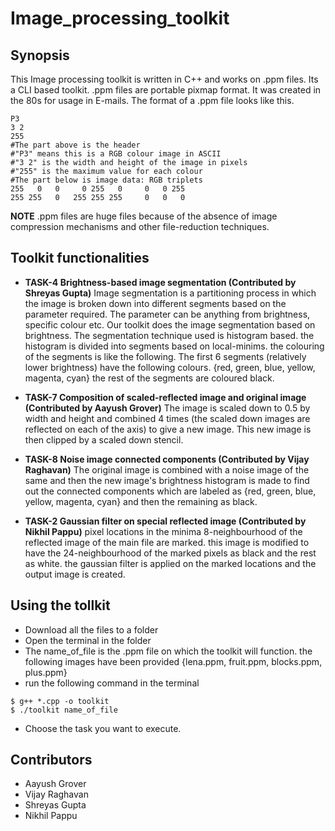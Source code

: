 
# Image_processing_toolkit

## Synopsis

This Image processing toolkit is written in C++ and works on .ppm files. Its a CLI based toolkit.
.ppm files are portable pixmap format. It was created in the 80s for usage in E-mails. 
The format of a .ppm file looks like this. 
```
P3
3 2
255
#The part above is the header
#"P3" means this is a RGB colour image in ASCII
#"3 2" is the width and height of the image in pixels
#"255" is the maximum value for each colour
#The part below is image data: RGB triplets
255   0   0     0 255   0     0   0 255
255 255   0   255 255 255     0   0   0
```
**NOTE**
.ppm files are huge files because of the absence of image compression mechanisms and other file-reduction techniques. 

## Toolkit functionalities

* **TASK-4 Brightness-based image segmentation (Contributed by Shreyas Gupta)**
	Image segmentation is a partitioning process in which the image is broken down into different segments based on the parameter
    required. The parameter can be anything from brightness, specific colour etc. Our toolkit does the image segmentation based on
    brightness. The segmentation technique used is histogram based. the histogram is divided into segments based on local-minims. 
    the colouring of the segments is like the following. 
      The first 6 segments (relatively lower brightness) have the following colours. {red, green, blue, yellow, magenta, cyan} 
      the rest of the segments are coloured black.
      


* **TASK-7 Composition of scaled-reflected image and original image (Contributed by Aayush Grover)**
	The image is scaled down to 0.5 by width and height and combined 4 times (the scaled down images are reflected on each of the axis) to give a new image. This new image is then clipped 
    by a scaled down stencil.
 


* **TASK-8 Noise image connected components (Contributed by Vijay Raghavan)**
	The original image is combined with a noise image of the same and then the new image's brightness histogram is made to find out 
    the connected components which are labeled as {red, green, blue, yellow, magenta, cyan} and then the remaining as black. 
    


* **TASK-2 Gaussian filter on special reflected image (Contributed by Nikhil Pappu)**
    pixel locations in the minima 8-neighbourhood of the reflected image of the main file are marked.
    this image is modified to have the 24-neighbourhood of the marked pixels as black and the rest as white. the gaussian filter is applied
    on the marked locations and the output image is created.

## Using the tollkit
* Download all the files to a folder
* Open the terminal in the folder
* The name_of_file is the .ppm file on which the toolkit will function. the following images have been provided 
{lena.ppm, fruit.ppm, blocks.ppm, plus.ppm}
* run the following command in the terminal
```
$ g++ *.cpp -o toolkit
$ ./toolkit name_of_file 
```
* Choose the task you want to execute.

## Contributors
  * Aayush Grover
  * Vijay Raghavan
  * Shreyas Gupta
  * Nikhil Pappu
